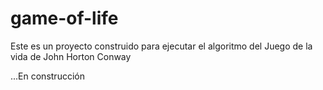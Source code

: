# game-of-life
Este es un proyecto construido para ejecutar el algoritmo del Juego de la vida de John Horton Conway


...En construcción
